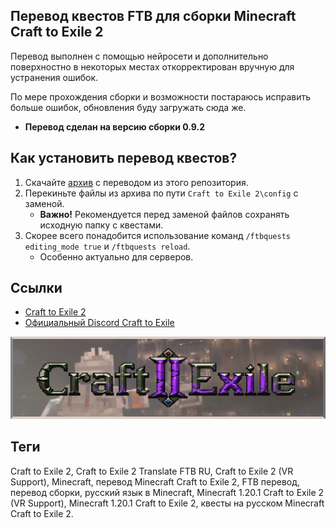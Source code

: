 ## Перевод квестов FTB для сборки Minecraft Craft to Exile 2
Перевод выполнен с помощью нейросети и дополнительно поверхностно в некоторых местах откорректирован вручную для устранения ошибок.

По мере прохождения сборки и возможности постараюсь исправить больше ошибок, обновления буду загружать сюда же.

- **Перевод сделан на версию сборки 0.9.2**

## Как установить перевод квестов?
1. Скачайте [архив](https://github.com/killoiee/Translation-for-Craft-to-Exile-2/releases/tag/Translation) с переводом из этого репозитория.
2. Перекиньте файлы из архива по пути `Craft to Exile 2\config` с заменой.
   - **Важно!** Рекомендуется перед заменой файлов сохранять исходную папку с квестами.
3. Скорее всего понадобится использование команд `/ftbquests editing_mode true` и `/ftbquests reload`.
   - Особенно актуально для серверов.

## Ссылки
- [Craft to Exile 2](https://www.curseforge.com/minecraft/modpacks/craft-to-exile-2)
- [Официальный Discord Craft to Exile](https://discord.gg/craft-to-exile)

![Craft to Exile 2](https://raw.githubusercontent.com/mahjerion/Craft-to-Exile-Dissonance-Server/refs/heads/master/images/banner/cte2/title_revamped_3.png)

## Теги
Craft to Exile 2, Craft to Exile 2 Translate FTB RU, Craft to Exile 2 (VR Support), Minecraft, перевод Minecraft Craft to Exile 2, FTB перевод, перевод сборки, русский язык в Minecraft, Minecraft 1.20.1 Craft to Exile 2 (VR Support), Minecraft 1.20.1 Craft to Exile 2, квесты на русском Minecraft Craft to Exile 2.
